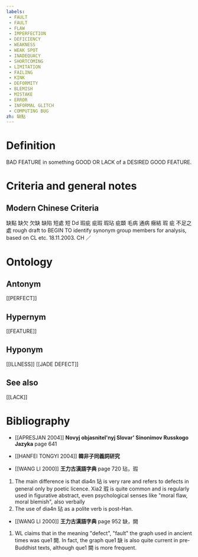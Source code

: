 ```yaml
---
labels: 
 - FAULT
 - FAULT
 - FLAW
 - IMPERFECTION
 - DEFICIENCY
 - WEAKNESS
 - WEAK SPOT
 - INADEQUACY
 - SHORTCOMING
 - LIMITATION
 - FAILING
 - KINK
 - DEFORMITY
 - BLEMISH
 - MISTAKE
 - ERROR
 - INFORMAL GLITCH
 - COMPUTING BUG
zh: 缺點
---
```


# Definition
BAD FEATURE in something GOOD OR LACK of a DESIRED GOOD FEATURE.
# Criteria and general notes
## Modern Chinese Criteria
缺點
缺欠
欠缺
缺陷
短處
短 Dd
瑕疵
疵瑕
瑕玷
疵纇
毛病
通病
癥結
瑕
疵
不足之處
rough draft to BEGIN TO identify synonym group members for analysis, based on CL etc. 18.11.2003. CH ／
# Ontology

## Antonym
[[PERFECT]]
## Hypernym
[[FEATURE]]
## Hyponym
[[ILLNESS]]
[[JADE DEFECT]]
## See also
[[LACK]]
# Bibliography
- [[APRESJAN 2004]]
**Novyj objasnitel'nyj Slovar' Sinonimov Russkogo Jazyka** page 641

- [[HANFEI TONGYI 2004]]
**韓非子同義詞研究** 

- [[WANG LI 2000]]
**王力古漢語字典** page 720
玷，瑕
1. The main difference is that dia4n 玷 is very rare and refers to defects in  general only by poetic licence. Xia2 瑕 is quite common and is regularly used in figurative abstract, even psychological senses like "moral flaw, moral blemish", also verbally
1. The use of dia4n 玷 as a polite verb is post-Han.
- [[WANG LI 2000]]
**王力古漢語字典** page 952
缺，闕
1. WL claims that in the meaning "defect", "fault" the graph used in ancient times was que1 闕. In fact, the graph que1 缺 is also quite current in pre-Buddhist texts, although que1 闕 is more frequent.